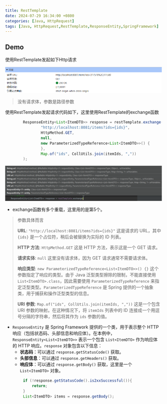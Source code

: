 ```yaml
---
title: RestTemplate
date: 2024-07-29 16:34:00 +0800
categories: [Java, HttpRequest]
tags: [Java, HttpRequest,RestTemplate,ResponseEntity,SpringFramework]
---
```


## Demo

使用RestTemplate发起如下Http请求

![image-20240729163253769](/assets/RestTemplate.assets/image-20240729163253769.png)

> 没有请求体，参数是路径参数

使用RestTemplate发起请求代码如下，这里使用RestTemplate的exchange函数

```java
        ResponseEntity<List<ItemDTO>> response = restTemplate.exchange(
                "http://localhost:8081/items?ids={ids}",
                HttpMethod.GET,
                null,
                new ParameterizedTypeReference<List<ItemDTO>>() {
                },
                Map.of("ids", CollUtils.join(itemIds, ","))
        );
```

![image-20240729163427137](/assets/RestTemplate.assets/image-20240729163427137.png)

- exchange函数有多个重载，这里用的是第5个。

> 参数具体而言
>
> **URL**: `"http://localhost:8081/items?ids={ids}"`
> 这是请求的 URL，其中 `{ids}` 是一个占位符，稍后会被替换为实际的 ID 列表。
>
> **HTTP 方法**: `HttpMethod.GET`
> 这是 HTTP 方法，表示这是一个 GET 请求。
>
> **请求实体**: `null`
> 这里没有请求体，因为 GET 请求通常不需要请求体。
>
> **响应类型**: `new ParameterizedTypeReference<List<ItemDTO>>() {}`
> 这个参数指定了响应的类型。由于 Java 泛型类型擦除的限制，不能直接使用 `List<ItemDTO>.class`，因此需要使用 `ParameterizedTypeReference` 来指定泛型类型。`ParameterizedTypeReference` 是 Spring 提供的一个抽象类，用于捕获和操作泛型类型的信息。
>
> **URI 参数**: `Map.of("ids", CollUtils.join(itemIds, ","))`
> 这是一个包含 URI 参数的映射。在这种情况下，将 `itemIds` 列表中的 ID 连接成一个用逗号分隔的字符串，然后将其作为 `ids` 参数的值。

- `ResponseEntity` 是 Spring Framework 提供的一个类，用于表示整个 HTTP 响应（包括状态码、头部信息和响应体）。在本例中，`ResponseEntity<List<ItemDTO>>` 表示一个包含 `List<ItemDTO>` 作为响应体的 HTTP 响应。`response` 对象包含以下信息：
  - **状态码**：可以通过 `response.getStatusCode()` 获取。
  - **头部信息**：可以通过 `response.getHeaders()` 获取。
  - **响应体**：可以通过 `response.getBody()` 获取，这里是一个 `List<ItemDTO>` 对象。

```java
        if (!response.getStatusCode().is2xxSuccessful()){
            return;
        }
        List<ItemDTO> items = response.getBody();
```







